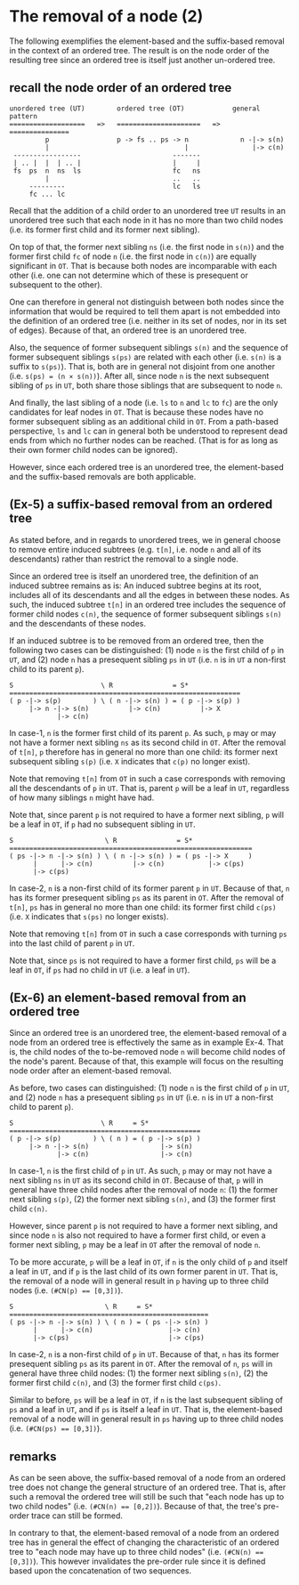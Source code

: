 
<!-- ======================================================================= -->
# The removal of a node (2)

The following exemplifies the element-based and the suffix-based removal
in the context of an ordered tree. The result is on the node order of the
resulting tree since an ordered tree is itself just another un-ordered tree.

<!-- ======================================================================= -->
## recall the node order of an ordered tree

```
unordered tree (UT)        ordered tree (OT)            general pattern
===================   =>   =====================   =>   ===============
         p                 p -> fs .. ps -> n             n -|-> s(n)
         |                                  |                |-> c(n)
 -----------------                       -------
 | .. |  |  | .. |                       |     |
 fs  ps  n  ns  ls                       fc   ns
         |                               ..   ..
     ---------                           lc   ls
     fc ... lc
```

Recall that the addition of a child order to an unordered tree `UT` results
in an unordered tree such that each node in it has no more than two child
nodes (i.e. its former first child and its former next sibling).

On top of that, the former next sibling `ns` (i.e. the first node in `s(n)`)
and the former first child `fc` of node `n` (i.e. the first node in `c(n)`)
are equally significant in `OT`. That is because both nodes are incomparable
with each other (i.e. one can not determine which of these is presequent or
subsequent to the other).

One can therefore in general not distinguish between both nodes since the
information that would be required to tell them apart is not embedded into
the definition of an ordered tree (i.e. neither in its set of nodes, nor in
its set of edges). Because of that, an ordered tree is an unordered tree.

Also, the sequence of former subsequent siblings `s(n)` and the sequence of
former subsequent siblings `s(ps)` are related with each other (i.e. `s(n)`
is a suffix to `s(ps)`). That is, both are in general not disjoint from one
another (i.e. `s(ps) = (n × s(n))`). After all, since node `n` is the next
subsequent sibling of `ps` in `UT`, both share those siblings that are
subsequent to node `n`.

And finally, the last sibling of a node (i.e. `ls` to `n` and `lc` to `fc`)
are the only candidates for leaf nodes in `OT`. That is because these nodes
have no former subsequent sibling as an additional child in `OT`. From a
path-based perspective, `ls` and `lc` can in general both be understood to
represent dead ends from which no further nodes can be reached. (That is
for as long as their own former child nodes can be ignored).

However, since each ordered tree is an unordered tree, the element-based and
the suffix-based removals are both applicable.

<!-- ======================================================================= -->
## (Ex-5) a suffix-based removal from an ordered tree

As stated before, and in regards to unordered trees, we in general choose to
remove entire induced subtrees (e.g. `t[n]`, i.e. node `n` and all of its
descendants) rather than restrict the removal to a single node.

Since an ordered tree is itself an unordered tree, the definition of an induced
subtree remains as is: An induced subtree begins at its root, includes all of
its descendants and all the edges in between these nodes. As such, the induced
subtree `t[n]` in an ordered tree includes the sequence of former child nodes
`c(n)`, the sequence of former subsequent siblings `s(n)` and the descendants
of these nodes.

If an induced subtree is to be removed from an ordered tree, then the following
two cases can be distinguished: (1) node `n` is the first child of `p` in `UT`,
and (2) node `n` has a presequent sibling `ps` in `UT` (i.e. `n` is in `UT` a
non-first child to its parent `p`).

```
S                      \ R               = S*
==========================================================
( p -|-> s(p)        ) \ ( n -|-> s(n) ) = ( p -|-> s(p) )
     |-> n -|-> s(n)          |-> c(n)          |-> X
            |-> c(n)
```

In case-1, `n` is the former first child of its parent `p`. As such, `p` may
or may not have a former next sibling `ns` as its second child in `OT`. After
the removal of `t[n]`, `p` therefore has in general no more than one child:
its former next subsequent sibling `s(p)` (i.e. `X` indicates that `c(p)` no
longer exist).

Note that removing `t[n]` from `OT` in such a case corresponds with removing
all the descendants of `p` in `UT`. That is, parent `p` will be a leaf in
`UT`, regardless of how many siblings `n` might have had.

Note that, since parent `p` is not required to have a former next sibling,
`p` will be a leaf in `OT`, if `p` had no subsequent sibling in `UT`.

```
S                       \ R               = S*
=============================================================
( ps -|-> n -|-> s(n) ) \ ( n -|-> s(n) ) = ( ps -|-> X     )
      |      |-> c(n)          |-> c(n)           |-> c(ps)
      |-> c(ps)
```

In case-2, `n` is a non-first child of its former parent `p` in `UT`. Because
of that, `n` has its former presequent sibling `ps` as its parent in `OT`.
After the removal of `t[n]`, `ps` has in general no more than one child: its
former first child `c(ps)` (i.e. `X` indicates that `s(ps)` no longer exists).

Note that removing `t[n]` from `OT` in such a case corresponds with turning
`ps` into the last child of parent `p` in `UT`.

Note that, since `ps` is not required to have a former first child, `ps`
will be a leaf in `OT`, if `ps` had no child in `UT` (i.e. a leaf in `UT`).

<!-- ======================================================================= -->
## (Ex-6) an element-based removal from an ordered tree

Since an ordered tree is an unordered tree, the element-based removal of a
node from an ordered tree is effectively the same as in example Ex-4. That is,
the child nodes of the to-be-removed node `n` will become child nodes of the
node's parent. Because of that, this example will focus on the resulting node
order after an element-based removal.

As before, two cases can distinguished: (1) node `n` is the first child of `p`
in `UT`, and (2) node `n` has a presequent sibling `ps` in `UT` (i.e. `n` is
in `UT` a non-first child to parent `p`).

```
S                      \ R     = S*
================================================
( p -|-> s(p)        ) \ ( n ) = ( p -|-> s(p) )
     |-> n -|-> s(n)                  |-> s(n)
            |-> c(n)                  |-> c(n)
```

In case-1, `n` is the first child of `p` in `UT`. As such, `p` may or may not
have a next sibling `ns` in `UT` as its second child in `OT`. Because of that,
`p` will in general have three child nodes after the removal of node `n`: (1)
the former next sibling `s(p)`, (2) the former next sibling `s(n)`, and (3)
the former first child `c(n)`.

However, since parent `p` is not required to have a former next sibling, and
since node `n` is also not required to have a former first child, or even a
former next sibling, `p` may be a leaf in `OT` after the removal of node `n`.

To be more accurate, `p` will be a leaf in `OT`, if `n` is the only child of
`p` and itself a leaf in `UT`, and if `p` is the last child of its own former
parent in `UT`. That is, the removal of a node will in general result in `p`
having up to three child nodes (i.e. `(#CN(p) == [0,3])`).

```
S                       \ R     = S*
==================================================
( ps -|-> n -|-> s(n) ) \ ( n ) = ( ps -|-> s(n) )
      |      |-> c(n)                   |-> c(n)
      |-> c(ps)                         |-> c(ps)
```

In case-2, `n` is a non-first child of `p` in `UT`. Because of that, `n` has its
former presequent sibling `ps` as its parent in `OT`. After the removal of `n`,
`ps` will in general have three child nodes: (1) the former next sibling `s(n)`,
(2) the former first child `c(n)`, and (3) the former first child `c(ps)`.

Similar to before, `ps` will be a leaf in `OT`, if `n` is the last subsequent
sibling of `ps` and a leaf in `UT`, and if `ps` is itself a leaf in `UT`. That
is, the element-based removal of a node will in general result in `ps` having
up to three child nodes (i.e. `(#CN(ps) == [0,3])`).

<!-- ======================================================================= -->
## remarks

As can be seen above, the suffix-based removal of a node from an ordered tree
does not change the general structure of an ordered tree. That is, after such
a removal the ordered tree will still be such that "each node has up to two
child nodes" (i.e. `(#CN(n) == [0,2])`). Because of that, the tree's pre-order
trace can still be formed.

In contrary to that, the element-based removal of a node from an ordered tree
has in general the effect of changing the characteristic of an ordered tree to
"each node may have up to three child nodes" (i.e. `(#CN(n) == [0,3])`). This
however invalidates the pre-order rule since it is defined based upon the
concatenation of two sequences.
